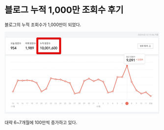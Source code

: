 # 블로그 누적 1,000만 조회수 후기

블로그의 누적 조회수가 1,000만이 되었다.  

![1](./images/1.jpeg)

대략 6~7개월에 100만씩 증가하고 있다.